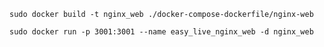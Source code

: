 ```shell
sudo docker build -t nginx_web ./docker-compose-dockerfile/nginx-web
```

```shell
sudo docker run -p 3001:3001 --name easy_live_nginx_web -d nginx_web
```
